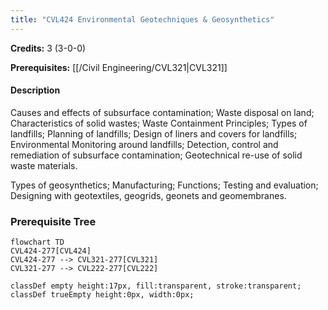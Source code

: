 ```yaml
---
title: "CVL424 Environmental Geotechniques & Geosynthetics"
---
```

**Credits:** 3 (3-0-0)

**Prerequisites:** [[/Civil Engineering/CVL321|CVL321]]

#### Description
Causes and effects of subsurface contamination; Waste disposal on land; Characteristics of solid wastes; Waste Containment Principles; Types of landfills; Planning of landfills; Design of liners and covers for landfills; Environmental Monitoring around landfills; Detection, control and remediation of subsurface contamination; Geotechnical re-use of solid waste materials.

Types of geosynthetics; Manufacturing; Functions; Testing and evaluation; Designing with geotextiles, geogrids, geonets and geomembranes.

### Prerequisite Tree

```mermaid
flowchart TD
CVL424-277[CVL424]
CVL424-277 --> CVL321-277[CVL321]
CVL321-277 --> CVL222-277[CVL222]

classDef empty height:17px, fill:transparent, stroke:transparent;
classDef trueEmpty height:0px, width:0px;
```